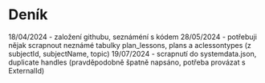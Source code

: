 # Deník

18/04/2024 - založení githubu, seznáméní s kódem
28/05/2024 - potřebuji nějak scrapnout neznámé tabulky plan_lessons, plans a aclessontypes (z subjectId, subjectName, topic)
19/07/2024 - scrapnutí do systemdata.json, duplicate handles (pravděpodobně špatně napsáno, potřeba provázat s ExternalId)
